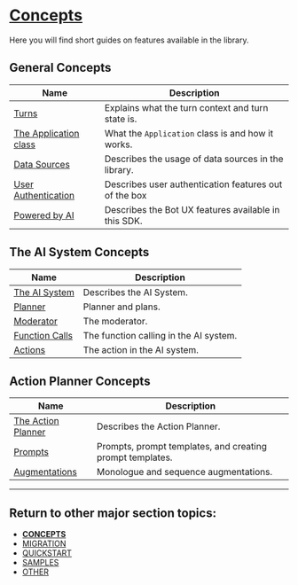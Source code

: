 # [Concepts](/.)

Here you will find short guides on features available in the library.

## General Concepts

| Name                                    | Description                                           |
| --------------------------------------- | ----------------------------------------------------- |
| [Turns](TURNS.md)                       | Explains what the turn context and turn state is.     |
| [The Application class](APPLICATION.md) | What the `Application` class is and how it works.     |
| [Data Sources](DATA-SOURCES.md)         | Describes the usage of data sources in the library.   |
| [User Authentication](USER-AUTH.md)     | Describes user authentication features out of the box |
| [Powered by AI](./POWERED-BY-AI.md)     | Describes the Bot UX features available in this SDK.  |

## The AI System Concepts

| Name                                | Description                            |
| ----------------------------------- | -------------------------------------- |
| [The AI System](AI-SYSTEM.md)       | Describes the AI System.               |
| [Planner](PLANNER.md)               | Planner and plans.                     |
| [Moderator](MODERATOR.md)           | The moderator.                         |
| [Function Calls](FUNCTION-CALLS.md) | The function calling in the AI system. |
| [Actions](ACTIONS.md)               | The action in the AI system.           |

## Action Planner Concepts

| Name                                    | Description                                               |
| --------------------------------------- | --------------------------------------------------------- |
| [The Action Planner](ACTION-PLANNER.md) | Describes the Action Planner.                             |
| [Prompts](PROMPTS.md)                   | Prompts, prompt templates, and creating prompt templates. |
| [Augmentations](AUGMENTATIONS.md)       | Monologue and sequence augmentations.                     |

---

## Return to other major section topics:

- [**CONCEPTS**](../CONCEPTS/README.md)
- [MIGRATION](../MIGRATION/README.md)
- [QUICKSTART](../QUICKSTART.md)
- [SAMPLES](../SAMPLES.md)
- [OTHER](../OTHER/README.md)
